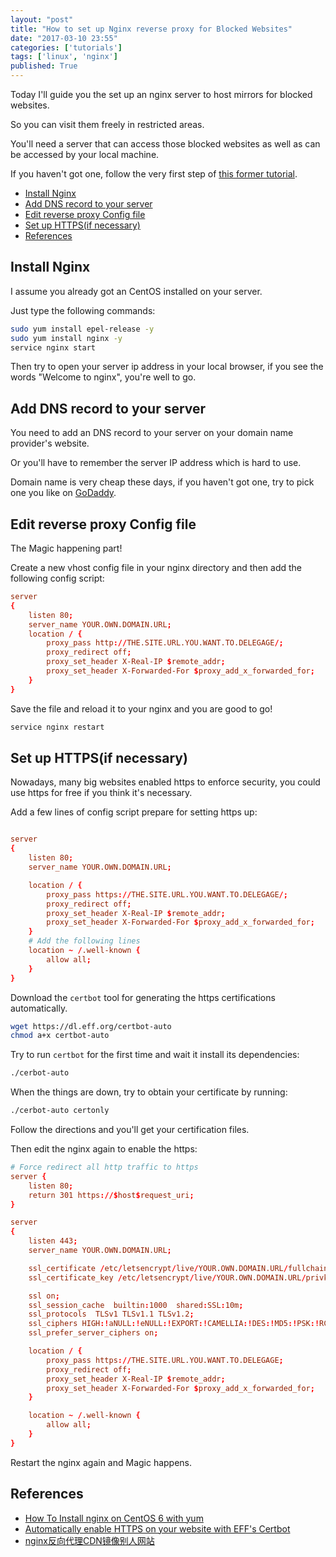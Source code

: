```yaml
---
layout: "post"
title: "How to set up Nginx reverse proxy for Blocked Websites"
date: "2017-03-10 23:55"
categories: ['tutorials']
tags: ['linux', 'nginx']
published: True
---
```


Today I'll guide you the set up an nginx server to host mirrors for blocked websites.

So you can visit them freely in restricted areas.

You'll need a server that can access those blocked websites as well as can be accessed by your local machine.

If you haven't got one, follow the very first step of [this former tutorial](/tutorials/2016/11/30/ss-bandwagon/).

<!--more-->

- [Install Nginx](#install-nginx)
- [Add DNS record to your server](#add-dns-record-to-your-server)
- [Edit reverse proxy Config file](#edit-reverse-proxy-config-file)
- [Set up HTTPS(if necessary)](#set-up-httpsif-necessary)
- [References](#references)

## Install Nginx

I assume you already got an CentOS installed on your server.

Just type the following commands:

```bash
sudo yum install epel-release -y
sudo yum install nginx -y
service nginx start
```

Then try to open your server ip address in your local browser, if you see the words "Welcome to nginx", you're well to go.

## Add DNS record to your server

You need to add an DNS record to your server on your domain name provider's website.

Or you'll have to remember the server IP address which is hard to use.

Domain name is very cheap these days, if you haven't got one, try to pick one you like on [GoDaddy](https://hk.godaddy.com).

## Edit reverse proxy Config file

The Magic happening part!

Create a new vhost config file in your nginx directory and then add the following config script:

```conf
server
{
    listen 80;
    server_name YOUR.OWN.DOMAIN.URL;
    location / {
        proxy_pass http://THE.SITE.URL.YOU.WANT.TO.DELEGAGE/;
        proxy_redirect off;
        proxy_set_header X-Real-IP $remote_addr;
        proxy_set_header X-Forwarded-For $proxy_add_x_forwarded_for;
    }
}
```

Save the file and reload it to your nginx and you are good to go!

```bash
service nginx restart
```


## Set up HTTPS(if necessary)

Nowadays, many big websites enabled https to enforce security, you could use https for free if you think it's necessary.

Add a few lines of config script prepare for setting https up:

```conf

server
{
    listen 80;
    server_name YOUR.OWN.DOMAIN.URL;

    location / {
        proxy_pass https://THE.SITE.URL.YOU.WANT.TO.DELEGAGE/;
        proxy_redirect off;
        proxy_set_header X-Real-IP $remote_addr;
        proxy_set_header X-Forwarded-For $proxy_add_x_forwarded_for;
    }
    # Add the following lines
    location ~ /.well-known {
        allow all;
    }
}
```

Download the `certbot` tool for generating the https certifications automatically.

```bash
wget https://dl.eff.org/certbot-auto
chmod a+x certbot-auto
```

Try to run `certbot` for the first time and wait it install its dependencies:

```bash
./cerbot-auto
```

When the things are down, try to obtain your certificate by running:

```bash
./cerbot-auto certonly
```

Follow the directions and you'll get your certification files.

Then edit the nginx again to enable the https:

```conf
# Force redirect all http traffic to https
server {
    listen 80;
    return 301 https://$host$request_uri;
}

server
{
    listen 443;
    server_name YOUR.OWN.DOMAIN.URL;

    ssl_certificate /etc/letsencrypt/live/YOUR.OWN.DOMAIN.URL/fullchain.pem;
    ssl_certificate_key /etc/letsencrypt/live/YOUR.OWN.DOMAIN.URL/privkey.pem;

    ssl on;
    ssl_session_cache  builtin:1000  shared:SSL:10m;
    ssl_protocols  TLSv1 TLSv1.1 TLSv1.2;
    ssl_ciphers HIGH:!aNULL:!eNULL:!EXPORT:!CAMELLIA:!DES:!MD5:!PSK:!RC4;
    ssl_prefer_server_ciphers on;

    location / {
        proxy_pass https://THE.SITE.URL.YOU.WANT.TO.DELEGAGE;
        proxy_redirect off;
        proxy_set_header X-Real-IP $remote_addr;
        proxy_set_header X-Forwarded-For $proxy_add_x_forwarded_for;
    }

    location ~ /.well-known {
        allow all;
    }
}
```

Restart the nginx again and Magic happens.

## References

* [How To Install nginx on CentOS 6 with yum](https://www.digitalocean.com/community/tutorials/how-to-install-nginx-on-centos-6-with-yum)
* [Automatically enable HTTPS on your website with EFF's Certbot](https://certbot.eff.org/#centos6-nginx)
* [nginx反向代理CDN镜像别人网站](http://www.zuimoban.com/jiaocheng/linux/2224.html)
